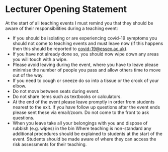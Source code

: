 # Lecturer Opening Statement

At the start of all teaching events I must remind you that they should be aware of their responsibilities 
during a teaching event:

- If you should be isolating or are experiencing covid-19 symptoms you should not come to teaching events and 
must leave now (if this happens then this should be reported to covid-19@essex.ac.uk).
- If you have not already done so, you should now wipe down any areas you will touch with a wipe.
- Please avoid leaving during the event, where you have to leave please minimise the number of people you 
pass and allow others time to move out of the way.
- If you need to cough or sneeze do so into a tissue or the crook of your elbow.
- Do not move between seats during event.
- Do not share items such as textbooks or calculators.
- At the end of the event please leave promptly in order from students nearest to the exit. If you have follow 
up questions after the event ends please sent these via email/zoom. Do not come to the front to ask 
questions.
- When you leave take all your belongings with you and dispose of rubbish (e.g. wipes) in the bin
Where teaching is non-standard any additional procedures should be explained to students at the start of the event. 
Students should be made aware of where they can access the risk assessments for their teaching.

<!-- #todo rephrase, more informal -->
